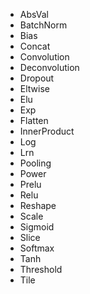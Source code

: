 * AbsVal
* BatchNorm
* Bias
* Concat
* Convolution
* Deconvolution
* Dropout
* Eltwise
* Elu
* Exp
* Flatten
* InnerProduct
* Log
* Lrn
* Pooling
* Power
* Prelu
* Relu
* Reshape
* Scale
* Sigmoid
* Slice
* Softmax
* Tanh
* Threshold
* Tile